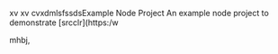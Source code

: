 xv xv cvxdmlsfssdsExample Node Project
An example node project to demonstrate [srcclr](https:/w

mhbj,
